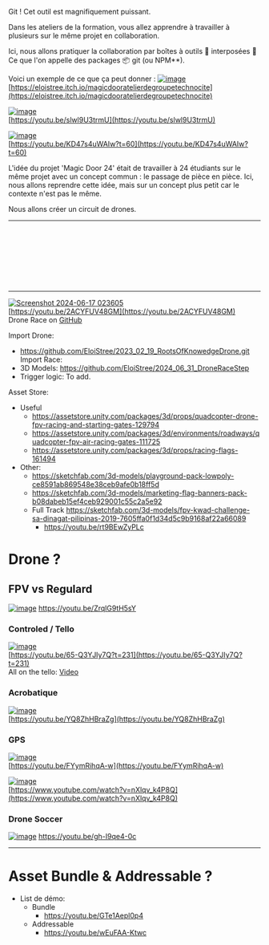 

Git ! Cet outil est magnifiquement puissant.

Dans les ateliers de la formation, vous allez apprendre à travailler à plusieurs sur le même projet en collaboration.

Ici, nous allons pratiquer la collaboration par boîtes à outils 🧰 interposées 🙌
Ce que l'on appelle des packages 📦 git (ou NPM**).  

Voici un exemple de ce que ça peut donner :
[![image](https://github.com/EloiStree/2024_07_01_HelloUnityDroneSoccerMons/assets/20149493/4722baca-4749-4eb2-b12b-f372384859a6)](https://eloistree.itch.io/magicdooratelierdegroupetechnocite)  
[https://eloistree.itch.io/magicdooratelierdegroupetechnocite](https://eloistree.itch.io/magicdooratelierdegroupetechnocite)

[![image](https://github.com/EloiStree/2024_07_01_HelloUnityDroneSoccerMons/assets/20149493/339b018f-91fc-4116-a7af-dfaf606fb2b1)](https://youtu.be/slwl9U3trmU)    
[https://youtu.be/slwl9U3trmU](https://youtu.be/slwl9U3trmU)

[![image](https://github.com/EloiStree/2024_07_01_HelloUnityDroneSoccerMons/assets/20149493/2a3b8697-4c52-49d5-8717-5cebd967473e)](https://youtu.be/KD47s4uWAIw?t=60)  
[https://youtu.be/KD47s4uWAIw?t=60](https://youtu.be/KD47s4uWAIw?t=60)

L'idée du projet 'Magic Door 24' était de travailler à 24 étudiants sur le même projet avec un concept commun : le passage de pièce en pièce.
Ici, nous allons reprendre cette idée, mais sur un concept plus petit car le contexte n'est pas le même.

Nous allons créer un circuit de drones.



--------------------------

```









```
--------------------------

[![Screenshot 2024-06-17 023605](https://github.com/EloiStree/2024_07_01_HelloUnityDroneSoccerMons/assets/20149493/095034ef-4de8-4229-a052-62bf6a2da608)](https://youtu.be/2ACYFUV48GM)  
[https://youtu.be/2ACYFUV48GM](https://youtu.be/2ACYFUV48GM)    
Drone Race on [GitHub](https://github.com/EloiStree?tab=repositories&q=dronerace&type=&language=&sort=)  


Import Drone: 
- https://github.com/EloiStree/2023_02_19_RootsOfKnowedgeDrone.git
Import Race:
- 3D Models: https://github.com/EloiStree/2024_06_31_DroneRaceStep
- Trigger logic: To add.

Asset Store: 
- Useful
  - https://assetstore.unity.com/packages/3d/props/quadcopter-drone-fpv-racing-and-starting-gates-129794
  - https://assetstore.unity.com/packages/3d/environments/roadways/quadcopter-fpv-air-racing-gates-111725
  - https://assetstore.unity.com/packages/3d/props/racing-flags-161494
- Other:
  - https://sketchfab.com/3d-models/playground-pack-lowpoly-ce8591ab869548e38ceb9afe0b18ff5d
  - https://sketchfab.com/3d-models/marketing-flag-banners-pack-b08dabeb15ef4ceb929001c55c2a5e92
  - Full Track https://sketchfab.com/3d-models/fpv-kwad-challenge-sa-dinagat-pilipinas-2019-7605ffa0f1d34d5c9b9168af22a66089
    - https://youtu.be/rt9BEwZyPLc 





# Drone ?

## FPV vs Regulard

[![image](https://github.com/EloiStree/2024_07_01_HelloUnityDroneSoccerMons/assets/20149493/2831b807-ce27-463d-84df-3836c60cc387)](https://youtu.be/ZrqlG9tH5sY)
https://youtu.be/ZrqlG9tH5sY

### Controled / Tello

[![image](https://github.com/EloiStree/2024_07_01_HelloUnityDroneSoccerMons/assets/20149493/cb07b83b-abbf-49e2-8c9f-c2f613f4832a)](https://youtu.be/65-Q3YJIy7Q?t=231)  
[https://youtu.be/65-Q3YJIy7Q?t=231](https://youtu.be/65-Q3YJIy7Q?t=231)  
All on the tello: [Video](https://youtu.be/hpwrYP1_txY?t=1)   

### Acrobatique

[![image](https://github.com/EloiStree/2024_07_01_HelloUnityDroneSoccerMons/assets/20149493/c293e6ad-1ceb-4c7a-98ff-d1ebad3b5a75)](https://youtu.be/YQ8ZhHBraZg)  
[https://youtu.be/YQ8ZhHBraZg](https://youtu.be/YQ8ZhHBraZg)  

### GPS

[![image](https://github.com/EloiStree/2024_07_01_HelloUnityDroneSoccerMons/assets/20149493/3d7f21d8-d05a-4559-9b43-1b1129576195)](https://youtu.be/FYymRihqA-w)  
[https://youtu.be/FYymRihqA-w](https://youtu.be/FYymRihqA-w)  

[![image](https://github.com/EloiStree/2024_07_01_HelloUnityDroneSoccerMons/assets/20149493/39c3617c-5686-44ac-8786-1e2fc69e9192)](https://www.youtube.com/watch?v=nXlqv_k4P8Q)  
[https://www.youtube.com/watch?v=nXlqv_k4P8Q](https://www.youtube.com/watch?v=nXlqv_k4P8Q)  


### Drone Soccer

[![image](https://github.com/EloiStree/2024_07_01_HelloUnityDroneSoccerMons/assets/20149493/31531a0d-5007-4d07-8e47-c55313b6b285)](https://youtu.be/gh-I9qe4-0c)
https://youtu.be/gh-I9qe4-0c



------------


# Asset Bundle & Addressable ?

- List de démo:
  - Bundle
    - https://youtu.be/GTe1Aepl0p4
  - Addressable
    - https://youtu.be/wEuFAA-Ktwc
